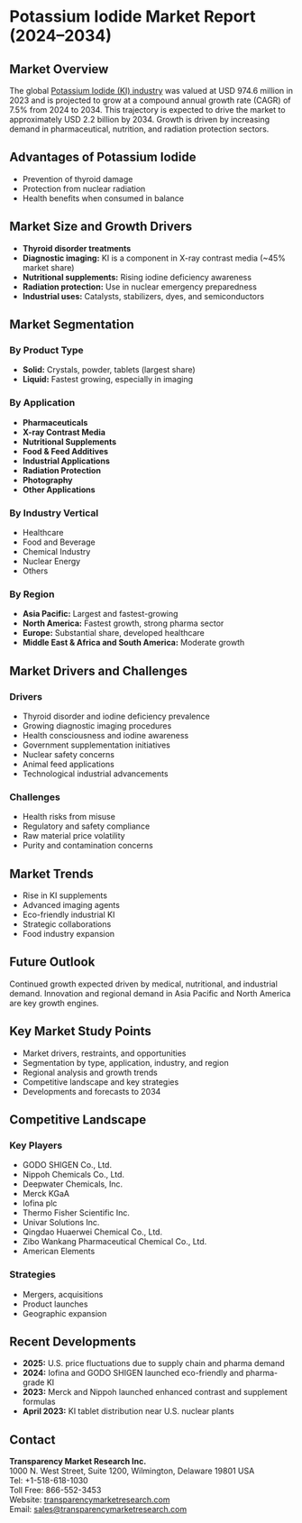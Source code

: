 
# Potassium Iodide Market Report (2024–2034)

## Market Overview

The global [Potassium Iodide (KI) industry](https://www.transparencymarketresearch.com/sample/sample.php?flag=S&rep_id=14282) was valued at USD 974.6 million in 2023 and is projected to grow at a compound annual growth rate (CAGR) of 7.5% from 2024 to 2034. This trajectory is expected to drive the market to approximately USD 2.2 billion by 2034. Growth is driven by increasing demand in pharmaceutical, nutrition, and radiation protection sectors.

## Advantages of Potassium Iodide

- Prevention of thyroid damage
- Protection from nuclear radiation
- Health benefits when consumed in balance

## Market Size and Growth Drivers

- **Thyroid disorder treatments**
- **Diagnostic imaging:** KI is a component in X-ray contrast media (~45% market share)
- **Nutritional supplements:** Rising iodine deficiency awareness
- **Radiation protection:** Use in nuclear emergency preparedness
- **Industrial uses:** Catalysts, stabilizers, dyes, and semiconductors

## Market Segmentation

### By Product Type
- **Solid:** Crystals, powder, tablets (largest share)
- **Liquid:** Fastest growing, especially in imaging

### By Application
- **Pharmaceuticals**
- **X-ray Contrast Media**
- **Nutritional Supplements**
- **Food & Feed Additives**
- **Industrial Applications**
- **Radiation Protection**
- **Photography**
- **Other Applications**

### By Industry Vertical
- Healthcare
- Food and Beverage
- Chemical Industry
- Nuclear Energy
- Others

### By Region
- **Asia Pacific:** Largest and fastest-growing
- **North America:** Fastest growth, strong pharma sector
- **Europe:** Substantial share, developed healthcare
- **Middle East & Africa and South America:** Moderate growth

## Market Drivers and Challenges

### Drivers
- Thyroid disorder and iodine deficiency prevalence
- Growing diagnostic imaging procedures
- Health consciousness and iodine awareness
- Government supplementation initiatives
- Nuclear safety concerns
- Animal feed applications
- Technological industrial advancements

### Challenges
- Health risks from misuse
- Regulatory and safety compliance
- Raw material price volatility
- Purity and contamination concerns

## Market Trends

- Rise in KI supplements
- Advanced imaging agents
- Eco-friendly industrial KI
- Strategic collaborations
- Food industry expansion

## Future Outlook

Continued growth expected driven by medical, nutritional, and industrial demand. Innovation and regional demand in Asia Pacific and North America are key growth engines.

## Key Market Study Points

- Market drivers, restraints, and opportunities
- Segmentation by type, application, industry, and region
- Regional analysis and growth trends
- Competitive landscape and key strategies
- Developments and forecasts to 2034

## Competitive Landscape

### Key Players
- GODO SHIGEN Co., Ltd.
- Nippoh Chemicals Co., Ltd.
- Deepwater Chemicals, Inc.
- Merck KGaA
- Iofina plc
- Thermo Fisher Scientific Inc.
- Univar Solutions Inc.
- Qingdao Huaerwei Chemical Co., Ltd.
- Zibo Wankang Pharmaceutical Chemical Co., Ltd.
- American Elements

### Strategies
- Mergers, acquisitions
- Product launches
- Geographic expansion

## Recent Developments

- **2025:** U.S. price fluctuations due to supply chain and pharma demand
- **2024:** Iofina and GODO SHIGEN launched eco-friendly and pharma-grade KI
- **2023:** Merck and Nippoh launched enhanced contrast and supplement formulas
- **April 2023:** KI tablet distribution near U.S. nuclear plants
## Contact

**Transparency Market Research Inc.**  
1000 N. West Street, Suite 1200, Wilmington, Delaware 19801 USA  
Tel: +1-518-618-1030  
Toll Free: 866-552-3453  
Website: [transparencymarketresearch.com](https://www.transparencymarketresearch.com)  
Email: sales@transparencymarketresearch.com
